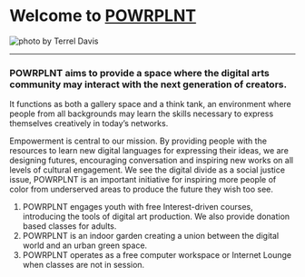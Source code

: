 # Welcome to [POWRPLNT](http://powrplnt.org)

![photo by Terrel Davis](http://41.media.tumblr.com/44348b647a9d1930595bdb5b207f509c/tumblr_n6f3q9kmpG1s1y00co1_r1_1280.png)

---

### POWRPLNT aims to provide a space where the digital arts community may interact with the next generation of creators. 

It functions as both a gallery space and a think tank, an environment where people from all backgrounds may learn the skills necessary to express themselves creatively in today’s networks.

Empowerment is central to our mission. By providing people with the resources to learn new digital languages for expressing their ideas, we are designing futures, encouraging conversation and inspiring new works on all levels of cultural engagement. We see the digital divide as a social justice issue, POWRPLNT is an important initiative for inspiring more people of color from underserved areas to produce the future they wish too see. 

1. POWRPLNT engages youth with free Interest-driven courses, introducing the tools of digital art production. We also provide donation based classes for adults. 
2. POWRPLNT is an indoor garden creating a union between the digital world and an urban green space. 
3. POWRPLNT operates as a free computer workspace or Internet Lounge when classes are not in session.

